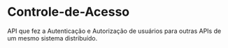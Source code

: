 # Controle-de-Acesso
API que fez a Autenticação e Autorização de usuários para outras APIs de um mesmo sistema distribuído.
